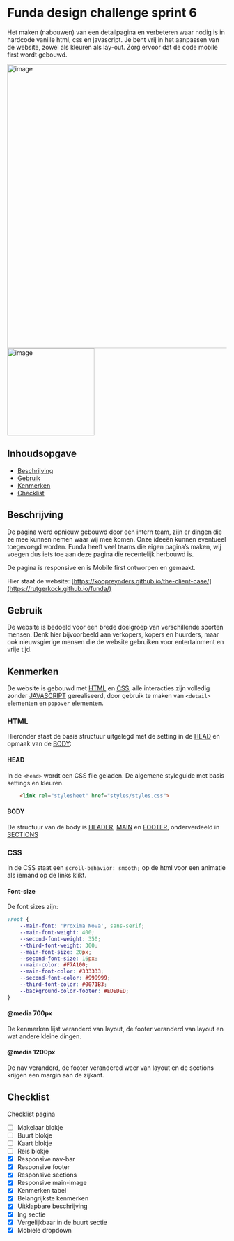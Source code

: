# Funda design challenge sprint 6
Het maken (nabouwen) van een detailpagina en verbeteren waar nodig is in hardcode vanille html, css en javascript. Je bent vrij in het aanpassen van de website, zowel als kleuren als lay-out. Zorg ervoor dat de code mobile first wordt gebouwd.

<img width="650px" alt="image" src="https://github.com/rutgerkock/funda/assets/114153177/69501f6b-d721-46f0-8bc0-25b049de7d51">
<img width="200px" alt="image" src="https://github.com/rutgerkock/funda/assets/114153177/628e7ddb-3547-4468-ad68-10c82078f5fd">


## Inhoudsopgave

  * [Beschrijving](#beschrijving)
  * [Gebruik](#gebruik)
  * [Kenmerken](#kenmerken)
  * [Checklist](#checklist)

## Beschrijving

De pagina werd opnieuw gebouwd door een intern team, zijn er dingen die ze mee kunnen nemen waar wij mee komen. Onze ideeën kunnen eventueel toegevoegd worden. Funda heeft veel teams die eigen pagina’s maken, wij voegen dus iets toe aan deze pagina die recentelijk herbouwd is.

De pagina is responsive en is Mobile first ontworpen en gemaakt. 

Hier staat de website: [https://koopreynders.github.io/the-client-case/](https://rutgerkock.github.io/funda/)

## Gebruik

De website is bedoeld voor een brede doelgroep van verschillende soorten mensen. Denk hier bijvoorbeeld aan verkopers, kopers en huurders, maar ook nieuwsgierige mensen die de website gebruiken voor entertainment en vrije tijd.

## Kenmerken

De website is gebouwd met [HTML](#html) en [CSS](#CSS), alle interacties zijn volledig zonder [JAVASCRIPT](#JAVASCRIPT) gerealiseerd, door gebruik te maken van ```<detail>``` elementen en ```popover``` elementen.

### HTML

Hieronder staat de basis structuur uitgelegd met de setting in de [HEAD](#HEAD) en opmaak van de [BODY](#BODY):

#### HEAD
  
  In de `<head>` wordt een CSS file geladen. De algemene styleguide met basis settings en kleuren. 
  ```html
      <link rel="stylesheet" href="styles/styles.css">
  ```

#### BODY

  De structuur van de body is [HEADER](#HEADER), [MAIN](#MAIN) en [FOOTER](#FOOTER), onderverdeeld in [SECTIONS](#SECTIONS)
  
### CSS

In de CSS staat een `scroll-behavior: smooth;` op de html voor een animatie als iemand op de links klikt.

#### Font-size

De font sizes zijn:
```css
:root {
    --main-font: 'Proxima Nova', sans-serif;
    --main-font-weight: 400;
    --second-font-weight: 350;
    --third-font-weight: 300;
    --main-font-size: 20px;
    --second-font-size: 16px;
    --main-color: #F7A100;
    --main-font-color: #333333;
    --second-font-color: #999999;
    --third-font-color: #0071B3;
    --background-color-footer: #EDEDED;
}

```

#### @media 700px

De kenmerken lijst veranderd van layout, de footer veranderd van layout en wat andere kleine dingen.

#### @media 1200px

De nav veranderd, de footer verandered weer van layout en de sections krijgen een margin aan de zijkant. 


## Checklist

Checklist pagina

- [ ] Makelaar blokje
- [ ] Buurt blokje
- [ ] Kaart blokje
- [ ] Reis blokje
- [x] Responsive nav-bar
- [x] Responsive footer
- [x] Responsive sections
- [x] Responsive main-image
- [x] Kenmerken tabel
- [x] Belangrijkste kenmerken
- [x] Uitklapbare beschrijving
- [x] Ing sectie
- [x] Vergelijkbaar in de buurt sectie
- [x] Mobiele dropdown

